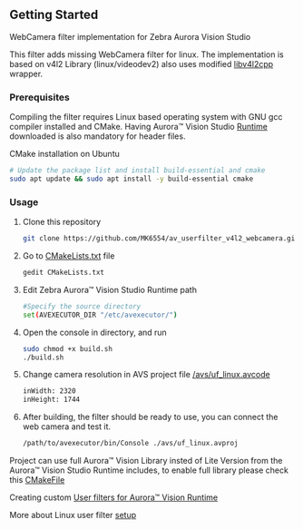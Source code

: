## Getting Started
WebCamera filter implementation for Zebra Aurora Vision Studio

This filter adds missing WebCamera filter for linux.
The implementation is based on v4l2 Library (linux/videodev2) also uses modified [libv4l2cpp](https://github.com/mpromonet/libv4l2cpp) wrapper.

### Prerequisites
Compiling the filter requires Linux based operating system with GNU gcc compiler installed and CMake. 
Having Aurora™ Vision Studio [Runtime](https://www.adaptive-vision.com/en/user_area/download/) downloaded is also mandatory for header files.

CMake installation on Ubuntu
```bash
# Update the package list and install build-essential and cmake
sudo apt update && sudo apt install -y build-essential cmake
```

### Usage
1. Clone this repository
   ```sh
   git clone https://github.com/MK6554/av_userfilter_v4l2_webcamera.git
   ```
2. Go to [CMakeLists.txt](CMakeLists.txt) file
   ```sh
   gedit CMakeLists.txt
   ```
4. Edit Zebra Aurora™ Vision Studio Runtime path
   ```sh
   #Specify the source directory
   set(AVEXECUTOR_DIR "/etc/avexecutor/")
   ```
5. Open the console in directory, and run
   ```sh
   sudo chmod +x build.sh
   ./build.sh
   ```
6. Change camera resolution in AVS project file [/avs/uf_linux.avcode](/avs/uf_linux.avcode)
   ```sh
   inWidth: 2320
   inHeight: 1744
   ```

7. After building, the filter should be ready to use, you can connect the web camera and test it.
   ```sh
   /path/to/avexecutor/bin/Console ./avs/uf_linux.avproj
   ```

Project can use full Aurora™ Vision Library insted of Lite Version from the Aurora™ Vision Studio Runtime includes, to enable full library please check this [CMakeFile](https://github.com/ErykDevZebra/EmptyAVLProject/blob/main/build/CMakeLists.txt)

Creating custom [User filters for Aurora™ Vision Runtime](https://docs.adaptive-vision.com/current/studio/extensibility/CreatingUserFilters.html#struct)

More about Linux user filter [setup](https://docs.adaptive-vision.com/5.5/avl/getting_started/UserFilterOnLinux.html)
